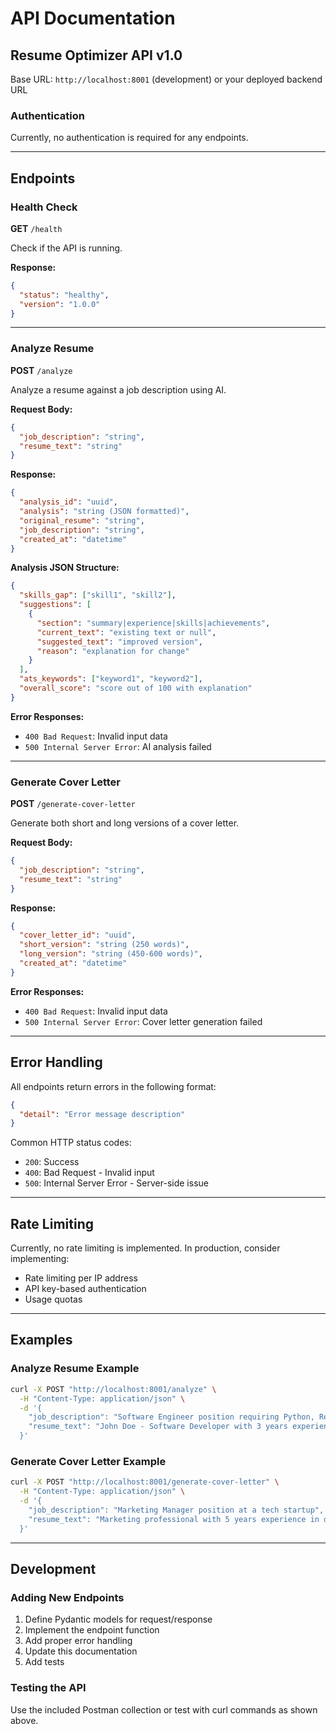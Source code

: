 # API Documentation

## Resume Optimizer API v1.0

Base URL: `http://localhost:8001` (development) or your deployed backend URL

### Authentication
Currently, no authentication is required for any endpoints.

---

## Endpoints

### Health Check

**GET** `/health`

Check if the API is running.

**Response:**
```json
{
  "status": "healthy",
  "version": "1.0.0"
}
```

---

### Analyze Resume

**POST** `/analyze`

Analyze a resume against a job description using AI.

**Request Body:**
```json
{
  "job_description": "string",
  "resume_text": "string"
}
```

**Response:**
```json
{
  "analysis_id": "uuid",
  "analysis": "string (JSON formatted)",
  "original_resume": "string",
  "job_description": "string",
  "created_at": "datetime"
}
```

**Analysis JSON Structure:**
```json
{
  "skills_gap": ["skill1", "skill2"],
  "suggestions": [
    {
      "section": "summary|experience|skills|achievements",
      "current_text": "existing text or null",
      "suggested_text": "improved version",
      "reason": "explanation for change"
    }
  ],
  "ats_keywords": ["keyword1", "keyword2"],
  "overall_score": "score out of 100 with explanation"
}
```

**Error Responses:**
- `400 Bad Request`: Invalid input data
- `500 Internal Server Error`: AI analysis failed

---

### Generate Cover Letter

**POST** `/generate-cover-letter`

Generate both short and long versions of a cover letter.

**Request Body:**
```json
{
  "job_description": "string",
  "resume_text": "string"
}
```

**Response:**
```json
{
  "cover_letter_id": "uuid",
  "short_version": "string (250 words)",
  "long_version": "string (450-600 words)",
  "created_at": "datetime"
}
```

**Error Responses:**
- `400 Bad Request`: Invalid input data
- `500 Internal Server Error`: Cover letter generation failed

---

## Error Handling

All endpoints return errors in the following format:

```json
{
  "detail": "Error message description"
}
```

Common HTTP status codes:
- `200`: Success
- `400`: Bad Request - Invalid input
- `500`: Internal Server Error - Server-side issue

---

## Rate Limiting

Currently, no rate limiting is implemented. In production, consider implementing:
- Rate limiting per IP address
- API key-based authentication
- Usage quotas

---

## Examples

### Analyze Resume Example

```bash
curl -X POST "http://localhost:8001/analyze" \
  -H "Content-Type: application/json" \
  -d '{
    "job_description": "Software Engineer position requiring Python, React, and AWS experience",
    "resume_text": "John Doe - Software Developer with 3 years experience in Python and web development"
  }'
```

### Generate Cover Letter Example

```bash
curl -X POST "http://localhost:8001/generate-cover-letter" \
  -H "Content-Type: application/json" \
  -d '{
    "job_description": "Marketing Manager position at a tech startup",
    "resume_text": "Marketing professional with 5 years experience in digital marketing and analytics"
  }'
```

---

## Development

### Adding New Endpoints

1. Define Pydantic models for request/response
2. Implement the endpoint function
3. Add proper error handling
4. Update this documentation
5. Add tests

### Testing the API

Use the included Postman collection or test with curl commands as shown above.